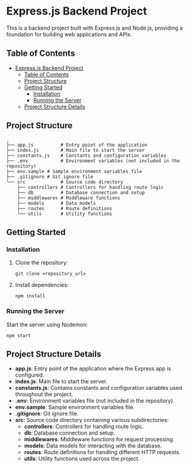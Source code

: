# Express.js Backend Project

This is a backend project built with Express.js and Node.js, providing a foundation for building web applications and APIs.

## Table of Contents

- [Express.js Backend Project](#expressjs-backend-project)
  - [Table of Contents](#table-of-contents)
  - [Project Structure](#project-structure)
  - [Getting Started](#getting-started)
    - [Installation](#installation)
    - [Running the Server](#running-the-server)
  - [Project Structure Details](#project-structure-details)
  

## Project Structure

```
.
├── app.js          # Entry point of the application
├── index.js        # Main file to start the server
├── constants.js    # Constants and configuration variables
├── .env            # Environment variables (not included in the repository)
├── env.sample # Sample environment variables file
├── .gitignore # Git ignore file
└── src             # Source code directory
    ├── controllers # Controllers for handling route logic
    ├── db          # Database connection and setup
    ├── middlewares # Middleware functions
    ├── models      # Data models
    ├── routes      # Route definitions
    └── utils       # Utility functions
```

## Getting Started

### Installation

1. Clone the repository:
   ```
   git clone <repository_url>
   ```

2. Install dependencies:
   ```
   npm install
   ```

### Running the Server

Start the server using Nodemon:
```
npm start
```

## Project Structure Details

- **app.js**: Entry point of the application where the Express app is configured.
- **index.js**: Main file to start the server.
- **constants.js**: Contains constants and configuration variables used throughout the project.
- **.env**: Environment variables file (not included in the repository).
- **env.sample**: Sample environment variables file.
- **.gitignore**: Git ignore file.
- **src**: Source code directory containing various subdirectories:
  - **controllers**: Controllers for handling route logic.
  - **db**: Database connection and setup.
  - **middlewares**: Middleware functions for request processing.
  - **models**: Data models for interacting with the database.
  - **routes**: Route definitions for handling different HTTP requests.
  - **utils**: Utility functions used across the project.



